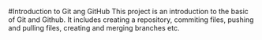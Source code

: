 #Introduction to Git ang GitHub
This project is an introduction to the basic of Git and Github. It includes creating a repository, commiting files, pushing and pulling files, creating and merging branches etc.